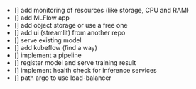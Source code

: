 - [] add monitoring of resources (like storage, CPU and RAM)
- [] add MLFlow app
- [] add object storage or use a free one
- [] add ui (streamlit) from another repo
- [] serve existing model
- [] add kubeflow (find a way)
- [] implement a pipeline
- [] register model and serve training result
- [] implement health check for inference services
- [] path argo to use load-balancer